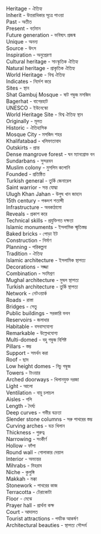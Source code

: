 Heritage - ঐতিহ্য  
Inherit - উত্তরাধিকার সূত্রে পাওয়া  
Past - অতীত  
Present - বর্তমান  
Future generation - ভবিষ্যৎ প্রজন্ম  
Unique - অনন্য  
Source - উৎস  
Inspiration - অনুপ্রেরণা  
Cultural heritage - সাংস্কৃতিক ঐতিহ্য  
Natural heritage - প্রাকৃতিক ঐতিহ্য  
World Heritage - বিশ্ব ঐতিহ্য  
Indicates - নির্দেশ করে  
Sites - স্থান  
Shat Gambuj Mosque - ষাট গম্বুজ মসজিদ  
Bagerhat - বাগেরহাট  
UNESCO - ইউনেস্কো  
World Heritage Site - বিশ্ব ঐতিহ্য স্থান  
Originally - মূলত  
Historic - ঐতিহাসিক  
Mosque City - মসজিদ শহর  
Khalifatabad - খলিফাতাবাদ  
Outskirts - প্রান্ত  
Dense mangrove forest - ঘন ম্যানগ্রোভ বন  
Sundarbans - সুন্দরবন  
Muslim colony - মুসলিম কলোনি  
Founded - প্রতিষ্ঠিত  
Turkish general - তুর্কি জেনারেল  
Saint warrior - সন্ত যোদ্ধা  
Ulugh Khan Jahan - উলুঘ খান জাহান  
15th century - পঞ্চদশ শতাব্দী  
Infrastructure - অবকাঠামো  
Reveals - প্রকাশ করে  
Technical skills - প্রযুক্তিগত দক্ষতা  
Islamic monuments - ইসলামিক স্মৃতিস্তম্ভ  
Baked bricks - পোড়া ইট  
Construction - নির্মাণ  
Planning - পরিকল্পনা  
Tradition - ঐতিহ্য  
Islamic architecture - ইসলামিক স্থাপত্য  
Decorations - সজ্জা  
Combination - সংমিশ্রণ  
Mughal architecture - মুঘল স্থাপত্য  
Turkish architecture - তুর্কি স্থাপত্য  
Network - নেটওয়ার্ক  
Roads - রাস্তা  
Bridges - সেতু  
Public buildings - সরকারি ভবন  
Reservoirs - জলাধার  
Habitable - বসবাসযোগ্য  
Remarkable - উল্লেখযোগ্য  
Multi-domed - বহু গম্বুজ বিশিষ্ট  
Pillars - স্তম্ভ  
Support - সমর্থন করা  
Roof - ছাদ  
Low height domes - নিচু গম্বুজ  
Towers - টাওয়ার  
Arched doorways - খিলানযুক্ত দরজা  
Light - আলো  
Ventilation - বায়ু চলাচল  
Aisles - গলি  
Length - দৈর্ঘ্য  
Deep curves - গভীর বক্রতা  
Slender stone columns - সরু পাথরের স্তম্ভ  
Curving arches - বক্র খিলান  
Thickness - পুরুত্ব  
Narrowing - সংকীর্ণ  
Hollow - ফাঁপা  
Round wall - গোলাকার দেয়াল  
Interior - অভ্যন্তর  
Mihrabs - মিহরাব  
Niche - কুলুঙ্গি  
Makkah - মক্কা  
Stonework - পাথরের কাজ  
Terracotta - টেরাকোটা  
Floor - মেঝে  
Prayer hall - প্রার্থনা কক্ষ  
Court - আদালত  
Tourist attractions - পর্যটক আকর্ষণ  
Architectural beauties - স্থাপত্য সৌন্দর্য  